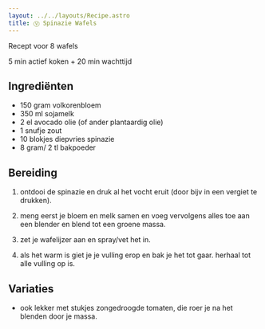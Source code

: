 ```yaml
---
layout: ../../layouts/Recipe.astro
title: Ⓥ Spinazie Wafels
---
```



R﻿ecept voor 8 wafels

5 m﻿in actief koken + 20 min wachttijd

## Ingrediënten

* 1﻿50 gram volkorenbloem
* 3﻿50 ml sojamelk
* 2﻿ el avocado olie (of ander plantaardig olie)
* 1﻿ snufje zout
* 1﻿0 blokjes diepvries spinazie
* 8﻿ gram/ 2 tl bakpoeder

## Bereiding

1. o﻿ntdooi de spinazie en druk al het vocht eruit (door bijv in een vergiet te drukken).


2. m﻿eng eerst je bloem en melk samen en voeg vervolgens alles toe aan een blender en blend tot een groene massa.
3. z﻿et je wafelijzer aan en spray/vet het in. 
4. a﻿ls het warm is giet je je vulling erop en bak je het tot gaar. herhaal tot alle vulling op is.

## Variaties

* o﻿ok lekker met stukjes zongedroogde tomaten, die roer je na het blenden door je massa.